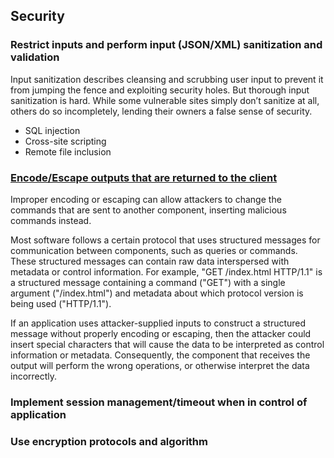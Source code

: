 
## Security 

### Restrict inputs and perform input (JSON/XML) sanitization and validation

Input sanitization describes cleansing and scrubbing user input to prevent it from jumping the fence and exploiting security holes. But thorough input sanitization is hard. While some vulnerable sites simply don’t sanitize at all, others do so incompletely, lending their owners a false sense of security.
* SQL injection 
* Cross-site scripting 
* Remote file inclusion 

### [Encode/Escape outputs that are returned to the client](https://cwe.mitre.org/data/definitions/116.html)

Improper encoding or escaping can allow attackers to change the commands that are sent to another component, inserting malicious commands instead.

Most software follows a certain protocol that uses structured messages for communication between components, such as queries or commands. These structured messages can contain raw data interspersed with metadata or control information. For example, "GET /index.html HTTP/1.1" is a structured message containing a command ("GET") with a single argument ("/index.html") and metadata about which protocol version is being used ("HTTP/1.1").

If an application uses attacker-supplied inputs to construct a structured message without properly encoding or escaping, then the attacker could insert special characters that will cause the data to be interpreted as control information or metadata. Consequently, the component that receives the output will perform the wrong operations, or otherwise interpret the data incorrectly.

### Implement session management/timeout when in control of application 

### Use encryption protocols and algorithm 

